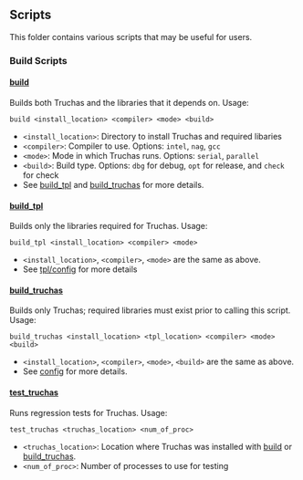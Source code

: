 Scripts
------------------------------------------------------------------------------
This folder contains various scripts that may be useful for users.

### Build Scripts
#### [build](./build)
Builds both Truchas and the libraries that it depends on.  Usage:

    build <install_location> <compiler> <mode> <build>

* `<install_location>`: Directory to install Truchas and required libaries
* `<compiler>`: Compiler to use. Options: `intel`, `nag`, `gcc`
* `<mode>`: Mode in which Truchas runs. Options: `serial`, `parallel`
* `<build>`: Build type. Options: `dbg` for debug, `opt` for release, and
  `check` for check
* See [build_tpl](./build_tpl) and [build_truchas](./build_truchas) for more
  details.

#### [build_tpl](./build_tpl)
Builds only the libraries required for Truchas.  Usage:

    build_tpl <install_location> <compiler> <mode>

* `<install_location>`, `<compiler>`, `<mode>` are the same as above.
* See [tpl/config](../tpl/config) for more details

#### [build_truchas](./build_truchas)
Builds only Truchas; required libraries must exist prior to calling this
script.  Usage:

    build_truchas <install_location> <tpl_location> <compiler> <mode> <build>

* `<install_location>`, `<compiler>`, `<mode>`, `<build>` are the same as
    above.
* See [config](../config) for more details.

#### [test_truchas](./test_truchas)
Runs regression tests for Truchas.  Usage:

    test_truchas <truchas_location> <num_of_proc>

* `<truchas_location>`: Location where Truchas was installed with
    [build](./build) or [build_truchas](./build_truchas).
* `<num_of_proc>`: Number of processes to use for testing
